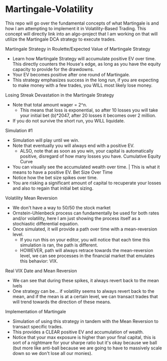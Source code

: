 # Martingale-Volatility
This repo will go over the fundamental concepts of what Martingale is and how I am attempting to implement it in Volatility-Based Trading. This concept will directly link into an algo-project that I am working on that will utilize the Martingale DCA strategy to execute trades.


Martingale Strategy in Roulette/Expected Value of Martingale Strategy

  - Learn how Martingale Strategy will accumulate positive EV over time. This directly counters the House's edge, as long as you have the equity capacity to provide for the drawdowns.
  - Your EV becomes positive after one round of Martingale.
  - This strategy emphasizes success in the long run, if you are expecting to make money with a few trades, you WILL most likely lose money.

Losing Streak Devastation in the Martingale Strategy
  - Note that total amount wager = 2^n.
    - This means that loss is exponential, so after 10 losses you will take your initial bet (b)*2047, after 20 losses it becomes over 2 million.
  - If you do not survive the short run, you WILL liquidate.

Simulation #1
  - Simulation will play until we win.
  - Note that eventually you will always end with a positive EV.
    - ALSO, note that as soon as you win, your capital is automatically positive, disregard of how many losses you have. Cumulative Equity Curve
  - You can visually see the accumulated wealth over time. | This is what it means to have a positive EV. Bet Size Over Time
  - Notice how the bet size spikes over time.
  - You are risking a significant amount of capital to recuperate your losses and also to regain that initial bet sizing.

Volatility Mean Reversion
  - We don't have a way to 50/50 the stock market
  - Ornstein-Uhlenbeck process can fundamentally be used for both rates and/or volatility, here I am just showing the process itself as a stochiastic differential equation.
  - Once simulated, it will provide a path over time with a mean-reversion level.
    - If you run this on your editor, you will notice that each time this simulation is ran, the path is different.
    - HOWEVER, path will always retrace towards the mean-reversion level, we can see processes in the financial market that emulates this behavior: VIX.

Real VIX Date and Mean Reversion
  - We can see that during these spikes, it always revert back to the mean lvels
  - One strategy can be... if volatility seems to always revert back to the mean, and if the mean is at a certain level, we can transact trades that will trend towards the direction of these means.

Implementation of Martingale
  - Simulation of using this strategy in tandem with the Mean Reversion to transact specific trades.
  - This provides a CLEAR positive EV and accumulation of wealth.
  - Notice that your max exposure is higher than your final capital, this is sort of a nightmare for your sharpe ratio but it's okay because we ball (but more like anti-ball because we are going to have to massively scale down so we don't lose all our monies).
